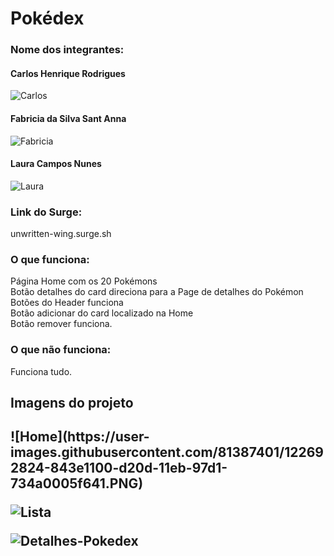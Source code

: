 # Pokédex

<h3>Nome dos integrantes:</h3>

<h4>Carlos Henrique Rodrigues </h4>
  
![Carlos](https://user-images.githubusercontent.com/81387401/122611069-0f28db00-d057-11eb-9296-f6cd8e12434d.PNG)

<h4>Fabricia da Silva Sant Anna </h4> 
  
![Fabricia](https://user-images.githubusercontent.com/81387401/122611090-1819ac80-d057-11eb-89a4-926e1d9f223a.PNG)

<h4>Laura Campos Nunes </h4>
  
![Laura](https://user-images.githubusercontent.com/81387401/122611100-1bad3380-d057-11eb-93b7-053d07faa366.PNG)


<h3>Link do Surge:</h3> unwritten-wing.surge.sh


<h3>O que funciona:</h3> 

Página Home com os 20 Pokémons<br>
Botão  detalhes do card direciona para a Page de detalhes do Pokémon <br>
Botões do Header funciona <br>
Botão adicionar do card localizado na Home <br>
Botão remover funciona. <br>

<h3>O que não funciona:</h3>
Funciona tudo.


<h2>Imagens do projeto<h2>
![Home](https://user-images.githubusercontent.com/81387401/122692824-843e1100-d20d-11eb-97d1-734a0005f641.PNG)
  
![Lista](https://user-images.githubusercontent.com/81387401/122692831-87d19800-d20d-11eb-9e3e-b62dcb494284.PNG)
  
![Detalhes-Pokedex](https://user-images.githubusercontent.com/81387401/122692834-899b5b80-d20d-11eb-80ee-05ccceb7d368.PNG)

  




